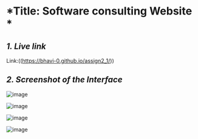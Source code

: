# *Title: Software consulting Website *


## *1. Live link*
Link:((https://bhavi-0.github.io/assign2_1/))


## *2. Screenshot of the Interface*
![image](https://user-images.githubusercontent.com/87388334/208917699-8a846516-991b-40d8-a384-1b3c17172092.png)



![image](https://user-images.githubusercontent.com/87388334/208918009-90c21eb3-993f-4af0-bab0-eee58c9517e1.png)


![image](https://user-images.githubusercontent.com/87388334/208918057-8770f907-2408-4c9c-9c57-3a3e015cdbc7.png)


![image](https://user-images.githubusercontent.com/87388334/208918089-1586a1b8-c217-4b8f-a3c4-07008e35f3fa.png)

